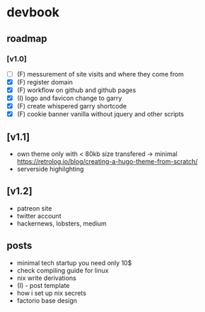 # devbook

## roadmap

### [v1.0]

- [ ] (F) messurement of site visits and where they come from
- [x] (F) register domain
- [x] (F) workflow on github and github pages
- [x] (I) logo and favicon change to garry
- [x] (F) create whispered garry shortcode
- [x] (F) cookie banner vanilla without jquery and other scripts

## [v1.1]

- own theme only with < 80kb size transfered -> minimal https://retrolog.io/blog/creating-a-hugo-theme-from-scratch/
- serverside highilghting

## [v1.2]

- patreon site
- twitter account
- hackernews, lobsters, medium

## posts

- minimal tech startup you need only 10$
- check compiling guide for linux
- nix write derivations
- (I) - post template
- how i set up nix secrets
- factorio base design
